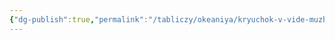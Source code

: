 ```yaml
---
{"dg-publish":true,"permalink":"/tabliczy/okeaniya/kryuchok-v-vide-muzhskoj-figury/","dgPassFrontmatter":true}
---
```



